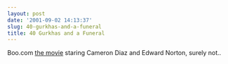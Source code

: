 ```yaml
---
layout: post
date: '2001-09-02 14:13:37'
slug: 40-gurkhas-and-a-funeral
title: 40 Gurkhas and a Funeral
---
```


Boo.com [the movie](http://www.guardian.co.uk/internetnews/story/0,7369,542632,00.html) staring Cameron Diaz and Edward Norton, surely not..